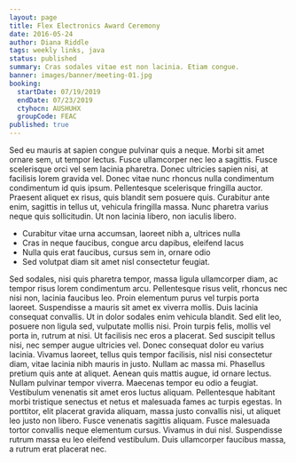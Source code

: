 ```yaml
---
layout: page
title: Flex Electronics Award Ceremony
date: 2016-05-24
author: Diana Riddle
tags: weekly links, java
status: published
summary: Cras sodales vitae est non lacinia. Etiam congue.
banner: images/banner/meeting-01.jpg
booking:
  startDate: 07/19/2019
  endDate: 07/23/2019
  ctyhocn: AUSHUHX
  groupCode: FEAC
published: true
---
```

Sed eu mauris at sapien congue pulvinar quis a neque. Morbi sit amet ornare sem, ut tempor lectus. Fusce ullamcorper nec leo a sagittis. Fusce scelerisque orci vel sem lacinia pharetra. Donec ultricies sapien nisi, at facilisis lorem gravida vel. Donec vitae nunc rhoncus nulla condimentum condimentum id quis ipsum. Pellentesque scelerisque fringilla auctor. Praesent aliquet ex risus, quis blandit sem posuere quis. Curabitur ante enim, sagittis in tellus ut, vehicula fringilla massa. Nunc pharetra varius neque quis sollicitudin. Ut non lacinia libero, non iaculis libero.

* Curabitur vitae urna accumsan, laoreet nibh a, ultrices nulla
* Cras in neque faucibus, congue arcu dapibus, eleifend lacus
* Nulla quis erat faucibus, cursus sem in, ornare odio
* Sed volutpat diam sit amet nisl consectetur feugiat.

Sed sodales, nisi quis pharetra tempor, massa ligula ullamcorper diam, ac tempor risus lorem condimentum arcu. Pellentesque risus velit, rhoncus nec nisi non, lacinia faucibus leo. Proin elementum purus vel turpis porta laoreet. Suspendisse a mauris sit amet ex viverra mollis. Duis lacinia consequat convallis. Ut in dolor sodales enim vehicula blandit. Sed elit leo, posuere non ligula sed, vulputate mollis nisi. Proin turpis felis, mollis vel porta in, rutrum at nisi. Ut facilisis nec eros a placerat. Sed suscipit tellus nisi, nec semper augue ultricies vel. Donec consequat dolor eu varius lacinia. Vivamus laoreet, tellus quis tempor facilisis, nisl nisi consectetur diam, vitae lacinia nibh mauris in justo. Nullam ac massa mi. Phasellus pretium quis ante at aliquet. Aenean quis mattis augue, id ornare lectus.
Nullam pulvinar tempor viverra. Maecenas tempor eu odio a feugiat. Vestibulum venenatis sit amet eros luctus aliquam. Pellentesque habitant morbi tristique senectus et netus et malesuada fames ac turpis egestas. In porttitor, elit placerat gravida aliquam, massa justo convallis nisi, ut aliquet leo justo non libero. Fusce venenatis sagittis aliquam. Fusce malesuada tortor convallis neque elementum cursus. Vivamus in dui nisl. Suspendisse rutrum massa eu leo eleifend vestibulum. Duis ullamcorper faucibus massa, a rutrum erat placerat nec.
